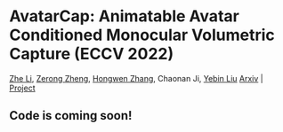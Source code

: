 # AvatarCap: Animatable Avatar Conditioned Monocular Volumetric Capture (ECCV 2022)
[Zhe Li](http://lizhe00.github.io/), [Zerong Zheng](http://zhengzerong.github.io/), [Hongwen Zhang](https://hongwenzhang.github.io/), Chaonan Ji, [Yebin Liu](https://liuyebin.com)
[Arxiv](https://arxiv.org/abs/2207.02031) | [Project](https://liuyebin.com/avatarcap/avatarcap.html)

## Code is coming soon!
